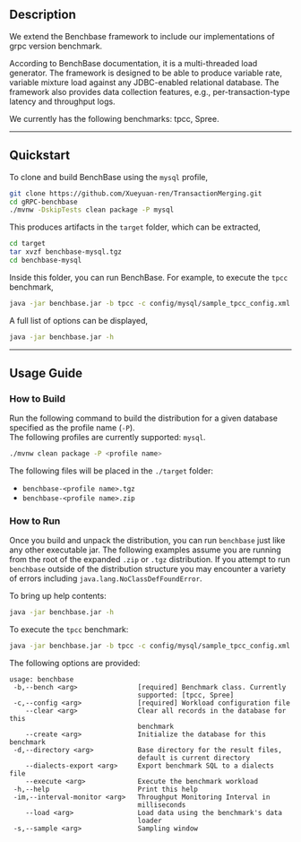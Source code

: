 ## Description

We extend the Benchbase framework to include our implementations of grpc version benchmark.

According to BenchBase documentation, it is a multi-threaded load generator. 
The framework is designed to be able to produce variable rate,
variable mixture load against any JDBC-enabled relational database. 
The framework also provides data collection features, e.g., per-transaction-type latency and throughput logs.

We currently has the following benchmarks: tpcc, Spree.

---

## Quickstart

To clone and build BenchBase using the `mysql` profile,

```bash
git clone https://github.com/Xueyuan-ren/TransactionMerging.git
cd gRPC-benchbase
./mvnw -DskipTests clean package -P mysql
```

This produces artifacts in the `target` folder, which can be extracted,

```bash
cd target
tar xvzf benchbase-mysql.tgz
cd benchbase-mysql
```

Inside this folder, you can run BenchBase. For example, to execute the `tpcc` benchmark,

```bash
java -jar benchbase.jar -b tpcc -c config/mysql/sample_tpcc_config.xml --create=true --load=true --execute=true
```

A full list of options can be displayed,

```bash
java -jar benchbase.jar -h
```

---

## Usage Guide

### How to Build
Run the following command to build the distribution for a given database specified as the profile name (`-P`).  
The following profiles are currently supported: `mysql`.

```bash
./mvnw clean package -P <profile name>
```

The following files will be placed in the `./target` folder:

* `benchbase-<profile name>.tgz`
* `benchbase-<profile name>.zip`

### How to Run
Once you build and unpack the distribution, you can run `benchbase` just like any other executable jar.  The following examples assume you are running from the root of the expanded `.zip` or `.tgz` distribution.  If you attempt to run `benchbase` outside of the distribution structure you may encounter a variety of errors including `java.lang.NoClassDefFoundError`.

To bring up help contents:
```bash
java -jar benchbase.jar -h
```

To execute the `tpcc` benchmark:
```bash
java -jar benchbase.jar -b tpcc -c config/mysql/sample_tpcc_config.xml --create=true --load=true --execute=true
```

The following options are provided:

```text
usage: benchbase
 -b,--bench <arg>               [required] Benchmark class. Currently
                                supported: [tpcc, Spree]
 -c,--config <arg>              [required] Workload configuration file
    --clear <arg>               Clear all records in the database for this
                                benchmark
    --create <arg>              Initialize the database for this benchmark
 -d,--directory <arg>           Base directory for the result files,
                                default is current directory
    --dialects-export <arg>     Export benchmark SQL to a dialects file
    --execute <arg>             Execute the benchmark workload
 -h,--help                      Print this help
 -im,--interval-monitor <arg>   Throughput Monitoring Interval in
                                milliseconds
    --load <arg>                Load data using the benchmark's data
                                loader
 -s,--sample <arg>              Sampling window
```